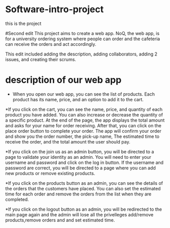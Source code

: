 # Software-intro-project
  this is the project

#Second edit
  This project aims to create a web app. NoQ, the web app, is for a university ordering system
  where people can order and the cafeteria can receive the orders and act accordingly.

  This edit included adding the description, adding collaborators, adding 2 issues, and creating their scrums.
# description of our web app
 * When you open our web app, you can see the list of products. Each product has its name, price, and an option to add it to the cart.
   
*If you click on the cart, you can see the name, price, and quantity of each product you have added. You can also increase or decrease the quantity of a specific product. At the end of the page, the app displays the total amount and asks for your name for order receiving. After that, you can click on the place order button to complete your order. The app will confirm your order and show you the order number, the pick-up name, The estimated time to receive the order, and the total amount the user should pay.

*If you click on the join us as an admin button, you will be directed to a page to validate your identity as an admin. You will need to enter your username and password and click on the log in button. If the username and password are correct, you will be directed to a page where you can add new products or remove existing products.

*If you click on the products button as an admin, you can see the details of the orders that the customers have placed. You can also set the estimated time for each order and remove the orders from the list when they are completed.

*If you click on the logout button as an admin, you will be redirected to the main page again and the admin will lose all the privelleges add/remove products,remove orders and and set estimated time.
